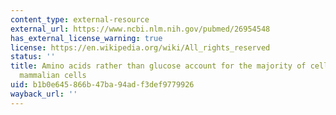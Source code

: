 ```yaml
---
content_type: external-resource
external_url: https://www.ncbi.nlm.nih.gov/pubmed/26954548
has_external_license_warning: true
license: https://en.wikipedia.org/wiki/All_rights_reserved
status: ''
title: Amino acids rather than glucose account for the majority of cell mass in proliferating
  mammalian cells
uid: b1b0e645-866b-47ba-94ad-f3def9779926
wayback_url: ''
---
```


